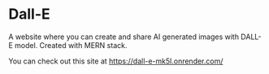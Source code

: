 # Dall-E
A website where you can create and share AI generated images with DALL-E model. Created with MERN stack.

You can check out this site at https://dall-e-mk5l.onrender.com/
